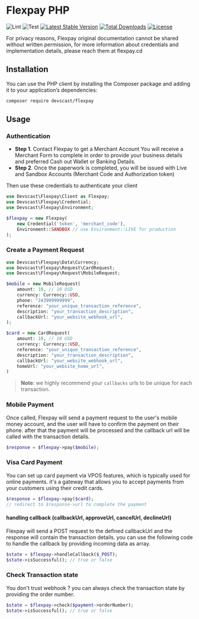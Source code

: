 # Flexpay PHP

![Lint](https://github.com/devscast/flexpay/actions/workflows/lint.yaml/badge.svg)
![Test](https://github.com/devscast/flexpay/actions/workflows/test.yaml/badge.svg)
[![Latest Stable Version](https://poser.pugx.org/devscast/flexpay/version)](https://packagist.org/packages/devscast/flexpay)
[![Total Downloads](https://poser.pugx.org/devscast/flexpay/downloads)](https://packagist.org/packages/devscast/flexpay)
[![License](https://poser.pugx.org/devscast/flexpay/license)](https://packagist.org/packages/devscast/flexpay)

For privacy reasons, Flexpay original documentation cannot be shared without written permission, for more information about credentials
and implementation details, please reach them at flexpay.cd

## Installation
You can use the PHP client by installing the Composer package and adding it to your application’s dependencies:

```bash
composer require devscast/flexpay
```
## Usage 

### Authentication
* **Step 1**. Contact Flexpay to get a Merchant Account
You will receive a Merchant Form to complete in order to provide your business details and preferred Cash out Wallet or Banking Details.
* **Step 2**. Once the paperwork is completed, you will be issued with Live and Sandbox Accounts (Merchant Code and Authorization token)

Then use these credentials to authenticate your client

```php
use Devscast\Flexpay\Client as Flexpay;
use Devscast\Flexpay\Credential;
use Devscast\Flexpay\Environment;

$flexpay = new Flexpay(
    new Credential('token', 'merchant_code'),
    Environment::SANDBOX // use Environment::LIVE for production
);
```

### Create a Payment Request

```php
use Devscast\Flexpay\Data\Currency;
use Devscast\Flexpay\Request\CardRequest;
use Devscast\Flexpay\Request\MobileRequest;

$mobile = new MobileRequest(
    amount: 10, // 10 USD
    currency: Currency::USD,
    phone: "243999999999",
    reference: "your_unique_transaction_reference",
    description: "your_transaction_description",
    callbackUrl: "your_website_webhook_url",
);

$card = new CardRequest(
    amount: 10, // 10 USD
    currency: Currency::USD,
    reference: "your_unique_transaction_reference",
    description: "your_transaction_description",
    callbackUrl: "your_website_webhook_url",
    homeUrl: "your_website_home_url",
)
```

> **Note**: we highly recommend your `callbacks` urls to be unique for each transaction. 

### Mobile Payment
Once called, Flexpay will send a payment request to the user's mobile money account, and the user will have to confirm the payment on their phone.
after that the payment will be processed and the callback url will be called with the transaction details.

```php
$response = $flexpay->pay($mobile);
```

### Visa Card Payment
You can set up card payment via VPOS features, which is typically used for online payments.
it's a gateway that allows you to accept payments from your customers using their credit cards.

```php
$response = $flexpay->pay($card);
// redirect to $response->url to complete the payment
```

#### **handling callback (callbackUrl, approveUrl, cancelUrl, declineUrl)**
Flexpay will send a POST request to the defined callbackUrl and the response will contain the transaction details.
you can use the following code to handle the callback by providing incoming data as array.

```php
$state = $flexpay->handleCallback($_POST);
$state->isSuccessful(); // true or false
````

### Check Transaction state
You don't trust webhook ? you can always check the transaction state by providing the order number.

```php
$state = $flexpay->check($payment->orderNumber);
$state->isSuccessful(); // true or false
```
